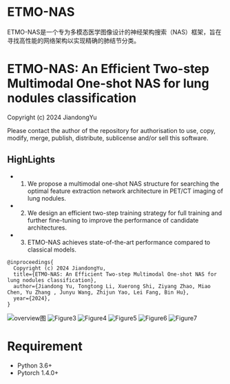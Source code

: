 # ETMO-NAS
ETMO-NAS是一个专为多模态医学图像设计的神经架构搜索（NAS）框架，旨在寻找高性能的网络架构以实现精确的肺结节分类。

# ETMO-NAS: An Efficient Two-step Multimodal One-shot NAS for lung nodules classification
Copyright (c) 2024 JiandongYu

Please contact the author of the repository for authorisation to use, copy, modify, merge, publish, distribute, sublicense and/or sell this software.

## HighLights
* 1.	We propose a multimodal one-shot NAS structure for searching the optimal feature extraction network architecture in PET/CT imaging of lung nodules.
* 2.	We design an efficient two-step training strategy for full training and further fine-tuning to improve the performance of candidate architectures.
* 3.	ETMO-NAS achieves state-of-the-art performance compared to classical models.

```
@inproceedings{
  Copyright (c) 2024 JiandongYu,
  title={ETMO-NAS: An Efficient Two-step Multimodal One-shot NAS for lung nodules classification},
  author={Jiandong Yu, Tongtong Li, Xuerong Shi, Ziyang Zhao, Miao Chen, Yu Zhang , Junyu Wang, Zhijun Yao, Lei Fang, Bin Hu},
  year={2024},
}
```

![overview图](https://github.com/user-attachments/assets/9348384c-a8ee-4fea-b474-70db76454111)
![Figure3](https://github.com/user-attachments/assets/47c83a91-d151-459d-87fd-299c0666d46e)
![Figure4](https://github.com/user-attachments/assets/eeab98b5-ebec-4e6d-8576-53ba1d062c8b)
![Figure5](https://github.com/user-attachments/assets/5072c1fd-6cd9-426b-aa70-26e0ed9000ce)
![Figure6](https://github.com/user-attachments/assets/ae591569-4326-4ace-a857-067dda5ad987)
![Figure7](https://github.com/user-attachments/assets/9ddd441e-a0ac-4783-b54e-02d3667fe299)

# Requirement
* Python 3.6+
* Pytorch 1.4.0+
